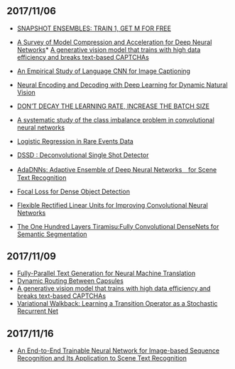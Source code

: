 #

## 2017/11/06
* [SNAPSHOT ENSEMBLES: TRAIN 1, GET M FOR FREE](https://arxiv.org/pdf/1704.00109.pdf)
* [A Survey of Model Compression and Acceleration for Deep Neural Networks](https://arxiv.org/pdf/1710.09282.pdf)* [A generative vision model that trains with high data efficiency and breaks text-based CAPTCHAs](http://science.sciencemag.org/content/early/2017/10/25/science.aag2612/tab-pdf)
* [An Empirical Study of Language CNN for Image Captioning](https://arxiv.org/pdf/1612.07086.pdf)
* [Neural Encoding and Decoding with Deep Learning for Dynamic Natural Vision](https://arxiv.org/ftp/arxiv/papers/1608/1608.03425.pdf)
* [DON’T DECAY THE LEARNING RATE, INCREASE THE BATCH SIZE](https://arxiv.org/pdf/1711.00489.pdf)
* [A systematic study of the class imbalance problem in convolutional neural networks](https://arxiv.org/pdf/1710.05381.pdf)
* [Logistic Regression in Rare Events Data](https://gking.harvard.edu/files/0s.pdf)

* [DSSD : Deconvolutional Single Shot Detector](https://arxiv.org/pdf/1701.06659.pdf)

* [AdaDNNs: Adaptive Ensemble of Deep Neural Networks　for Scene Text Recognition](https://arxiv.org/pdf/1710.03425v1.pdf)

* [Focal Loss for Dense Object Detection](https://arxiv.org/pdf/1708.02002.pdf)
* [Flexible Rectified Linear Units for Improving Convolutional Neural Networks](https://arxiv.org/pdf/1706.08098.pdf)

* [The One Hundred Layers Tiramisu:Fully Convolutional DenseNets for Semantic Segmentation](https://arxiv.org/pdf/1611.09326.pdf)

## 2017/11/09
* [Fully-Parallel Text Generation for Neural Machine Translation](https://einstein.ai/research/non-autoregressive-neural-machine-translation)
* [Dynamic Routing Between Capsules](https://arxiv.org/pdf/1710.09829.pdf)
* [A generative vision model that trains with high data efficiency and breaks text-based CAPTCHAs](http://science.sciencemag.org/content/early/2017/10/25/science.aag2612/tab-pdf)
* [Variational Walkback: Learning a Transition
Operator as a Stochastic Recurrent Net](https://arxiv.org/pdf/1711.02282.pdf)

## 2017/11/16
* [An End-to-End Trainable Neural Network for Image-based Sequence Recognition and Its Application to Scene Text Recognition](https://arxiv.org/pdf/1507.05717.pdf)
